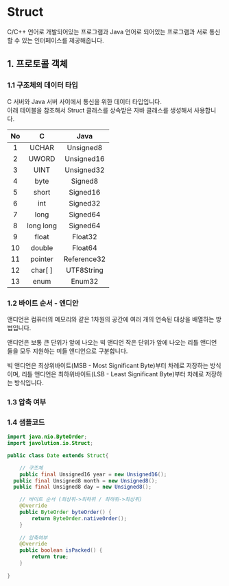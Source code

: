 # Struct

C/C++ 언어로 개발되어있는 프로그램과 Java 언어로 되어있는 프로그램과 서로 통신할 수 있는 인터페이스를 제공해줍니다.  


## 1. 프로토콜 객체

### 1.1 구조체의 데이터 타입

C 서버와 Java 서버 사이에서 통신을 위한 데이터 타입입니다.  
아래 테이블을 참조해서 Struct 클래스를 상속받은 자바 클래스를 생성해서 사용합니다.

| No | C | Java |
| :---: | :---: | :---: |
| 1 | UCHAR | Unsigned8 |
| 2 | UWORD | Unsigned16 |
| 3 | UINT | Unsigned32 |
| 4 | byte | Signed8 |
| 5 | short | Signed16 |
| 6 | int | Signed32 |
| 7 | long | Signed64 |
| 8 | long long | Signed64 |
| 9 | float | Float32 |
| 10 | double | Float64 |
| 11 | pointer | Reference32 |
| 12 | char\[ \] | UTF8String |
| 13 | enum | Enum32 |

### 1.2 바이트 순서 - 엔디안

앤디언은 컴퓨터의 메모리와 같은 1차원의 공간에 여러 개의 연속된 대상을 배열하는 방법입니다.

앤디언은 보통 큰 단위가 앞에 나오는 빅 앤디언 작은 단위가 앞에 나오는 리틀 앤디언 둘을 모두 지원하는 미들 앤디언으로 구분합니다.

빅 앤디언은 최상위바이트\(MSB - Most Significant Byte\)부터 차례로 저장하는 방식이며, 리틀 앤디언은 최하위바이트\(LSB - Least Significant Byte\)부터 차례로 저장하는 방식입니다.









### 1.3 압축 여부







###  1.4 샘플코드

```java
import java.nio.ByteOrder;
import javolution.io.Struct;

public class Date extends Struct{

	// 구조체
	public final Unsigned16 year = new Unsigned16();
  public final Unsigned8 month = new Unsigned8();
  public final Unsigned8 day = new Unsigned8();

	// 바이트 순서 (최상위->최하위 / 최하위->최상위)
	@Override
	public ByteOrder byteOrder() {
		return ByteOrder.nativeOrder();
	}
	
	// 압축여부
	@Override
	public boolean isPacked() {
		return true;
	}
	
}
```









